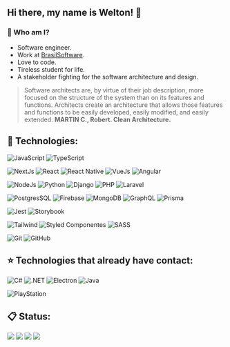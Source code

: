 ## Hi there, my name is Welton! 👋

### 🤔 Who am I?
- Software engineer. 
- Work at [BrasilSoftware](https://brasilsoftware.com/site/). 
- Love to code.
- Tireless student for life.
- A stakeholder fighting for the software architecture and design.

>Software architects are, by virtue of their job description, more focused on the structure of the system than on its features and functions. Architects create an architecture that allows those features and functions to be easily developed, easily modified, and easily extended. **MARTIN C., Robert. Clean Architecture.**

## 🌟 Technologies:
![JavaScript](https://img.shields.io/badge/JavaScript-323330?style=for-the-badge&logo=javascript&logoColor=F7DF1E)
![TypeScript](https://img.shields.io/badge/TypeScript-007ACC?style=for-the-badge&logo=typescript&logoColor=white)

![NextJs](https://img.shields.io/badge/next.js-000000?style=for-the-badge&logo=nextdotjs&logoColor=white)
![React](https://img.shields.io/badge/React-20232A?style=for-the-badge&logo=react&logoColor=61DAFB)
![React Native](https://img.shields.io/badge/React_Native-20232A?style=for-the-badge&logo=react&logoColor=61DAFB)
![VueJs](https://img.shields.io/badge/Vue.js-35495E?style=for-the-badge&logo=vuedotjs&logoColor=4FC08D)
![Angular](https://img.shields.io/badge/Angular-DD0031?style=for-the-badge&logo=angular&logoColor=white)

![NodeJs](https://img.shields.io/badge/Node.js-339933?style=for-the-badge&logo=nodedotjs&logoColor=white)
![Python](https://img.shields.io/badge/python-3670A0?style=for-the-badge&logo=python&logoColor=ffdd54)
![Django](https://img.shields.io/badge/django-%23092E20.svg?style=for-the-badge&logo=django&logoColor=white)
![PHP](https://img.shields.io/badge/PHP-777BB4?style=for-the-badge&logo=php&logoColor=white)
![Laravel](https://img.shields.io/badge/Laravel-FF2D20?style=for-the-badge&logo=laravel&logoColor=white)

![PostgresSQL](https://img.shields.io/badge/PostgreSQL-316192?style=for-the-badge&logo=postgresql&logoColor=white)
![Firebase](https://img.shields.io/badge/firebase-ffca28?style=for-the-badge&logo=firebase&logoColor=black)
![MongoDB](https://img.shields.io/badge/MongoDB-4EA94B?style=for-the-badge&logo=mongodb&logoColor=white)
![GraphQL](https://img.shields.io/badge/GraphQl-E10098?style=for-the-badge&logo=graphql&logoColor=white)
![Prisma](https://img.shields.io/badge/Prisma-3982CE?style=for-the-badge&logo=Prisma&logoColor=white)

![Jest](https://img.shields.io/badge/Jest-C21325?style=for-the-badge&logo=jest&logoColor=white)
![Storybook](https://img.shields.io/badge/storybook-FF4785?style=for-the-badge&logo=storybook&logoColor=white)

![Tailwind](https://img.shields.io/badge/Tailwind_CSS-38B2AC?style=for-the-badge&logo=tailwind-css&logoColor=white)
![Styled Componentes](https://img.shields.io/badge/styled--components-DB7093?style=for-the-badge&logo=styled-components&logoColor=white)
![SASS](https://img.shields.io/badge/Sass-CC6699?style=for-the-badge&logo=sass&logoColor=white)

![Git](https://img.shields.io/badge/git-%23F05033.svg?style=for-the-badge&logo=git&logoColor=white)
![GitHub](https://img.shields.io/badge/github-%23121011.svg?style=for-the-badge&logo=github&logoColor=white)

## ⭐ Technologies that already have contact:
![C#](https://img.shields.io/badge/C%23-239120?style=for-the-badge&logo=c-sharp&logoColor=white)
![.NET](https://img.shields.io/badge/.NET-512BD4?style=for-the-badge&logo=dotnet&logoColor=white)
![Electron](https://img.shields.io/badge/Electron-2B2E3A?style=for-the-badge&logo=electron&logoColor=9FEAF9)
![Java](https://camo.githubusercontent.com/924446ea65193e79f9c710d414c2bdeaeb5f7a41714b1d4c3e1b83fc6db4907d/68747470733a2f2f696d672e736869656c64732e696f2f62616467652f4a6176612d4544384230303f7374796c653d666f722d7468652d6261646765266c6f676f3d6f70656e6a646b266c6f676f436f6c6f723d7768697465)

![PlayStation](https://img.shields.io/badge/PlayStation-003791?style=for-the-badge&logo=playstation&logoColor=white)

## 📋 Status:
![](http://github-profile-summary-cards.vercel.app/api/cards/profile-details?username=weltonam&theme=darcula)
![](http://github-profile-summary-cards.vercel.app/api/cards/repos-per-language?username=weltonam&theme=darcula)
![](http://github-profile-summary-cards.vercel.app/api/cards/most-commit-language?username=weltonam&theme=darcula)
![](http://github-profile-summary-cards.vercel.app/api/cards/stats?username=weltonam&theme=darcula)
